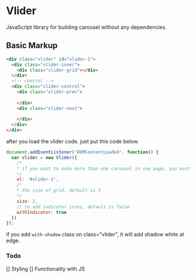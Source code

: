 # Vlider
JavaScript library for building carousel without any dependencies.

## Basic Markup
```html
<div class="vlider" id="vlider-1">
  <div class="vlider-inner">
    <div class="vlider-grid"></div>
  </div>
  <!-- control -->
  <div class="vlider-control">
    <div class="vlider-prev">
    
    </div>
    <div class="vlider-next">
    
    </div>
  </div>
</div>
```
after you load the vlider code. just put this code below.
```js
document.addEventListener('DOMContentLoaded', function() {
  var vlider = new Vlider({
    /* 
    * if you want to make more than one carousel in one page, you must to set this option to given id of element with class='vlider'
    */
    el: '#vlider-1',
    /*
    * the size of grid, default is 3
    */
    size: 2,
    // to add indicator icons, default is false
    withIndicator: true
  })
});
```
if you add `with-shadow` class on class="vlider", it will add shadow white at edge.

### Todo
[] Styling
[] Functionality with JS
